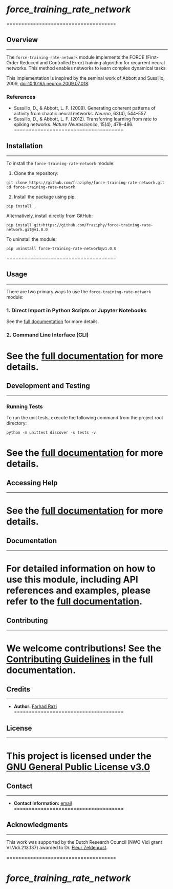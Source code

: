 # _**force_training_rate_network**_
=====================================

## Overview
-----------------------------------------------------------------

The `force-training-rate-network` module implements the FORCE (First-Order Reduced and Controlled Error) training algorithm for recurrent neural networks. This method enables networks to learn complex dynamical tasks.

This implementation is inspired by the seminal work of Abbott and Sussillo, 2009, [doi:10.1016/j.neuron.2009.07.018](https://doi.org/10.1016/j.neuron.2009.07.018).

### References
- Sussillo, D., & Abbott, L. F. (2009). Generating coherent patterns of activity from chaotic neural networks. *Neuron*, 63(4), 544–557.
- Sussillo, D., & Abbott, L. F. (2012). Transferring learning from rate to spiking networks. *Nature Neuroscience*, 15(4), 478–486.
=====================================

## Installation
-----------------------------------------------------------------

To install the `force-training-rate-network` module:

1. Clone the repository:

```
git clone https://github.com/fraziphy/force-training-rate-network.git
cd force-training-rate-network
```

2. Install the package using pip:

```
pip install .
```

Alternatively, install directly from GitHub:

```
pip install git+https://github.com/fraziphy/force-training-rate-network.git@v1.0.0
```

To uninstall the module:

```
pip uninstall force-training-rate-network@v1.0.0
```
=====================================

## Usage
-----------------------------------------------------------------

There are two primary ways to use the `force-training-rate-network` module:

### 1. Direct Import in Python Scripts or Jupyter Notebooks

See the [full documentation](./docs/index.md) for more details.

### 2. Command Line Interface (CLI)

See the [full documentation](./docs/index.md) for more details.
=====================================

## Development and Testing
-----------------------------------------------------------------

### Running Tests

To run the unit tests, execute the following command from the project root directory:

```
python -m unittest discover -s tests -v
```

See the [full documentation](./docs/index.md) for more details.
=====================================

## Accessing Help
-----------------------------------------------------------------

See the [full documentation](./docs/index.md) for more details.
=====================================

## Documentation
-----------------------------------------------------------------

For detailed information on how to use this module, including API references and examples, please refer to the [full documentation](./docs/index.md).
=====================================

## Contributing
-----------------------------------------------------------------

We welcome contributions! See the [Contributing Guidelines](./docs/contributing.md) in the full documentation.
=====================================

## Credits
-----------------------------------------------------------------

- **Author:** [Farhad Razi](https://github.com/fraziphy)
=====================================

## License
-----------------------------------------------------------------

This project is licensed under the [GNU General Public License v3.0](LICENSE)
=====================================

## Contact
-----------------------------------------------------------------

- **Contact information:** [email](farhad.razi.1988@gmail.com)
=====================================

## Acknowledgments
-----------------------------------------------------------------

This work was supported by the Dutch Research Council (NWO Vidi grant VI.Vidi.213.137) awarded to Dr. [Fleur Zeldenrust](https://fleurzeldenrust.nl/).

=====================================
# _**force_training_rate_network**_